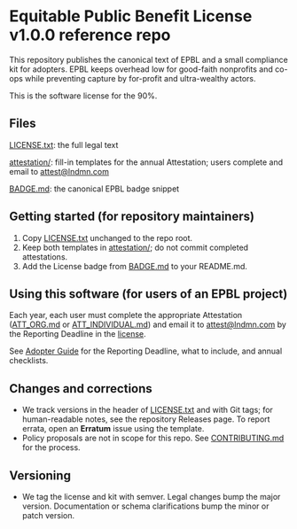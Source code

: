 # Equitable Public Benefit License v1.0.0 reference repo

This repository publishes the canonical text of EPBL and a small compliance kit for adopters. EPBL keeps overhead low for good-faith nonprofits and co-ops while preventing capture by for-profit and ultra-wealthy actors.

This is the software license  for the 90%.

## Files
[LICENSE.txt](./LICENSE.txt): the full legal text

[attestation/](./attestation/): fill-in templates for the annual Attestation; users complete and email to attest@lndmn.com

[BADGE.md](./BADGE.md): the canonical EPBL badge snippet

## Getting started (for repository maintainers)
1) Copy [LICENSE.txt](./LICENSE.txt) unchanged to the repo root.
2) Keep both templates in [attestation/](./attestation/); do not commit completed attestations.
3) Add the License badge from [BADGE.md](./BADGE.md) to your README.md.

## Using this software (for users of an EPBL project)
Each year, each user must complete the appropriate Attestation ([ATT_ORG.md](./attestation/ATT_ORG.md) or [ATT_INDIVIDUAL.md](./attestation/ATT_INDIVIDUAL.md)) and email it to attest@lndmn.com by the Reporting Deadline in the [license](./LICENSE.txt).

See [Adopter Guide](./ADOPTER_GUIDE.md) for the Reporting Deadline, what to include, and annual checklists.

## Changes and corrections
- We track versions in the header of [LICENSE.txt](./LICENSE.txt) and with Git tags; for human-readable notes, see the repository Releases page. To report errata, open an **Erratum** issue using the template.
- Policy proposals are not in scope for this repo. See [CONTRIBUTING.md](./CONTRIBUTING.md) for the process.

## Versioning
- We tag the license and kit with semver. Legal changes bump the major version. Documentation or schema clarifications bump the minor or patch version.

